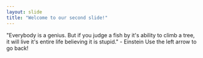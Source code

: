 ```yaml
---
layout: slide
title: "Welcome to our second slide!"
---
```

"Everybody is a genius. But if you judge a fish by it's ability to climb a tree, it will live it's entire life believing it is stupid." - Einstein
Use the left arrow to go back!
